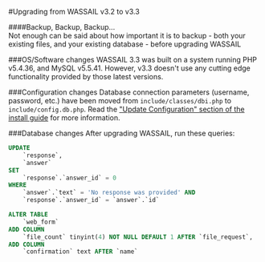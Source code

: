 #Upgrading from WASSAIL v3.2 to v3.3

####Backup, Backup, Backup...  
Not enough can be said about how important it is to backup - both your existing files, and your existing database - before upgrading WASSAIL


###OS/Software changes
WASSAIL 3.3 was built on a system running PHP v5.4.36, and MySQL v5.5.41.  However, v3.3 doesn't use any cutting edge functionality provided by those latest versions.

###Configuration changes
Database connection parameters (username, password, etc.) have been moved from `include/classes/dbi.php` to `include/config.db.php`.  Read the ["Update Configuration" section of the install guide](https://github.com/augustanalibrary/wassail/blob/master/INSTALL.md#update-configuration) for more information.

###Database changes
After upgrading WASSAIL, run these queries:

```sql
UPDATE
    `response`,
    `answer`
SET
    `response`.`answer_id` = 0
WHERE
    `answer`.`text` = 'No response was provided' AND
    `response`.`answer_id` = `answer`.`id`
```

```sql
ALTER TABLE
	`web_form` 
ADD COLUMN
	`file_count` tinyint(4) NOT NULL DEFAULT 1 AFTER `file_request`, 
ADD COLUMN
	`confirmation` text AFTER `name`
```
